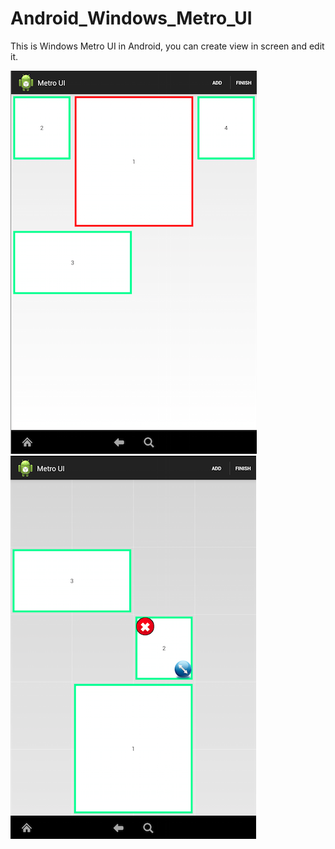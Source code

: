 Android_Windows_Metro_UI
========================

This is Windows Metro UI in Android, you can create view in screen and edit it.

![alt tag](/1.png)
![alt tag](/2.png)
